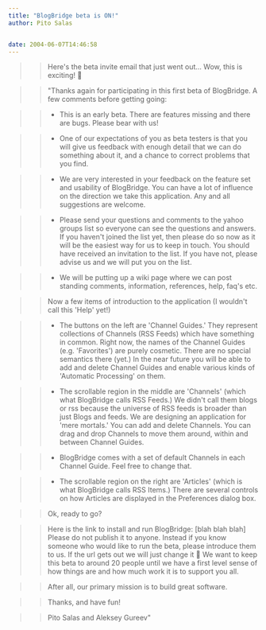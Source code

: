 ```yaml
---
title: "BlogBridge beta is ON!"
author: Pito Salas


date: 2004-06-07T14:46:58
---
```



>>

>> Here's the beta invite email that just went out… Wow, this is exciting! 🙂

>>

>> "Thanks again for participating in this first beta of BlogBridge. A few
comments before getting going:

>>

>>   * This is an early beta. There are features missing and there are bugs.
Please bear with us!

>>   * One of our expectations of you as beta testers is that you will give us
feedback with enough detail that we can do something about it, and a chance to
correct problems that you find.

>>   * We are very interested in your feedback on the feature set and
usability of BlogBridge. You can have a lot of influence on the direction we
take this application. Any and all suggestions are welcome.

>>   * Please send your questions and comments to the yahoo groups list so
everyone can see the questions and answers. If you haven't joined the list
yet, then please do so now as it will be the easiest way for us to keep in
touch. You should have received an invitation to the list. If you have not,
please advise us and we will put you on the list.

>>   * We will be putting up a wiki page where we can post standing comments,
information, references, help, faq's etc.

>>

>> Now a few items of introduction to the application (I wouldn't call this
'Help' yet!)

>>

>>   * The buttons on the left are 'Channel Guides.' They represent
collections of Channels (RSS Feeds) which have something in common. Right now,
the names of the Channel Guides (e.g. 'Favorites') are purely cosmetic. There
are no special semantics there (yet.) In the near future you will be able to
add and delete Channel Guides and enable various kinds of 'Automatic
Processing' on them.

>>   * The scrollable region in the middle are 'Channels' (which what
BlogBridge calls RSS Feeds.) We didn't call them blogs or rss because the
universe of RSS feeds is broader than just Blogs and feeds. We are designing
an application for 'mere mortals.' You can add and delete Channels. You can
drag and drop Channels to move them around, within and between Channel Guides.

>>   * BlogBridge comes with a set of default Channels in each Channel Guide.
Feel free to change that.

>>   * The scrollable region on the right are 'Articles' (which is what
BlogBridge calls RSS Items.) There are several controls on how Articles are
displayed in the Preferences dialog box.

>>

>> Ok, ready to go?

>>

>> Here is the link to install and run BlogBridge: [blah blah blah] Please do
not publish it to anyone. Instead if you know someone who would like to run
the beta, please introduce them to us. If the url gets out we will just change
it 🙂 We want to keep this beta to around 20 people until we have a first level
sense of how things are and how much work it is to support you all.

>>

>> After all, our primary mission is to build great software.

>>

>> Thanks, and have fun!

>>

>> Pito Salas and Aleksey Gureev"


